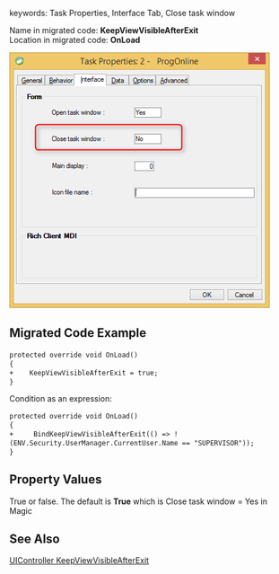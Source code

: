 ﻿keywords: Task Properties, Interface Tab, Close task window 

Name in migrated code: **KeepViewVisibleAfterExit**  
Location in migrated code: **OnLoad**

![Close Task Window](CloseTaskWindow.png)

## Migrated Code Example


```csdiff   
protected override void OnLoad()
{
+    KeepViewVisibleAfterExit = true;
}
```        


Condition as an expression:

```csdiff   
protected override void OnLoad()
{
+     BindKeepViewVisibleAfterExit(() => !(ENV.Security.UserManager.CurrentUser.Name == "SUPERVISOR"));
}
```        

## Property Values
True or false. The default is **True** which is Close task window = Yes in Magic

## See Also
[UIController KeepViewVisibleAfterExit](http://www.fireflymigration.com/reference/html/P_Firefly_Box_UIController_KeepViewVisibleAfterExit.htm)
